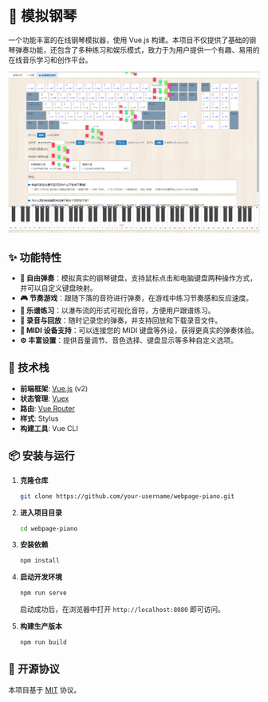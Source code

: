 # 🎹 模拟钢琴 

一个功能丰富的在线钢琴模拟器，使用 Vue.js 构建。本项目不仅提供了基础的钢琴弹奏功能，还包含了多种练习和娱乐模式，致力于为用户提供一个有趣、易用的在线音乐学习和创作平台。

![项目演示](./doc-assets/demo.png)

## ✨ 功能特性

*   **🎹 自由弹奏**：模拟真实的钢琴键盘，支持鼠标点击和电脑键盘两种操作方式，并可以自定义键盘映射。
*   **🎮 节奏游戏**：跟随下落的音符进行弹奏，在游戏中练习节奏感和反应速度。
*   **🎼 乐谱练习**：以瀑布流的形式可视化音符，方便用户跟谱练习。
*   **🎤 录音与回放**：随时记录您的弹奏，并支持回放和下载录音文件。
*   **🔌 MIDI 设备支持**：可以连接您的 MIDI 键盘等外设，获得更真实的弹奏体验。
*   **⚙️ 丰富设置**：提供音量调节、音色选择、键盘显示等多种自定义选项。

## 🚀 技术栈

*   **前端框架**: [Vue.js](https://cn.vuejs.org/) (v2)
*   **状态管理**: [Vuex](https://vuex.vuejs.org/zh/)
*   **路由**: [Vue Router](https://router.vuejs.org/zh/)
*   **样式**: Stylus
*   **构建工具**: Vue CLI

## 📦 安装与运行

1.  **克隆仓库**
    ```bash
    git clone https://github.com/your-username/webpage-piano.git
    ```

2.  **进入项目目录**
    ```bash
    cd webpage-piano
    ```

3.  **安装依赖**
    ```bash
    npm install
    ```

4.  **启动开发环境**
    ```bash
    npm run serve
    ```
    启动成功后，在浏览器中打开 `http://localhost:8080` 即可访问。

5.  **构建生产版本**
    ```bash
    npm run build
    ```

## 📄 开源协议

本项目基于 [MIT](LICENSE) 协议。
